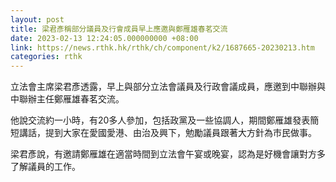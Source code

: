 ```yaml
---
layout: post
title: 梁君彥稱部分議員及行會成員早上應邀與鄭雁雄春茗交流
date: 2023-02-13 12:24:05.000000000 +08:00
link: https://news.rthk.hk/rthk/ch/component/k2/1687665-20230213.htm
categories: rthk
---
```


立法會主席梁君彥透露，早上與部分立法會議員及行政會議成員，應邀到中聯辦與中聯辦主任鄭雁雄春茗交流。

他說交流約一小時，有20多人參加，包括政黨及一些協調人，期間鄭雁雄發表簡短講話，提到大家在愛國愛港、由治及興下，勉勵議員跟著大方針為市民做事。

梁君彥說，有邀請鄭雁雄在適當時間到立法會午宴或晚宴，認為是好機會讓對方多了解議員的工作。
